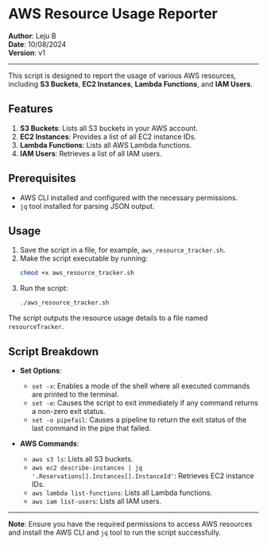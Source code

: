 # AWS Resource Usage Reporter

**Author**: Leju B  
**Date**: 10/08/2024  
**Version**: v1

---

This script is designed to report the usage of various AWS resources, including **S3 Buckets**, **EC2 Instances**, **Lambda Functions**, and **IAM Users**.

## Features

1. **S3 Buckets**: Lists all S3 buckets in your AWS account.
2. **EC2 Instances**: Provides a list of all EC2 instance IDs.
3. **Lambda Functions**: Lists all AWS Lambda functions.
4. **IAM Users**: Retrieves a list of all IAM users.

## Prerequisites

- AWS CLI installed and configured with the necessary permissions.
- `jq` tool installed for parsing JSON output.

## Usage

1. Save the script in a file, for example, `aws_resource_tracker.sh`.
2. Make the script executable by running:  
   ```bash
   chmod +x aws_resource_tracker.sh
   ```
3. Run the script:  
   ```bash
   ./aws_resource_tracker.sh
   ```

The script outputs the resource usage details to a file named `resourceTracker`.

## Script Breakdown

- **Set Options**:
  - `set -x`: Enables a mode of the shell where all executed commands are printed to the terminal.
  - `set -e`: Causes the script to exit immediately if any command returns a non-zero exit status.
  - `set -o pipefail`: Causes a pipeline to return the exit status of the last command in the pipe that failed.

- **AWS Commands**:
  - `aws s3 ls`: Lists all S3 buckets.
  - `aws ec2 describe-instances | jq '.Reservations[].Instances[].InstanceId'`: Retrieves EC2 instance IDs.
  - `aws lambda list-functions`: Lists all Lambda functions.
  - `aws iam list-users`: Lists all IAM users.

---

**Note**: Ensure you have the required permissions to access AWS resources and install the AWS CLI and `jq` tool to run the script successfully.